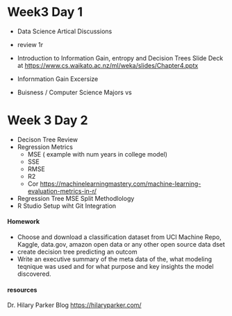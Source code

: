 # Week3 Day 1
 
  * Data Science Artical Discussions
  * review 1r
  * Introduction to Information Gain, entropy and Decision Trees
    Slide Deck at 
   https://www.cs.waikato.ac.nz/ml/weka/slides/Chapter4.pptx
   
  * Infornmation Gain Excersize
   + Buisness / Computer Science Majors vs 
   
# Week 3 Day 2
  * Decison Tree Review
  * Regression Metrics
    + MSE ( example with num years in college model)
    + SSE
    + RMSE
    + R2
    + Cor
    https://machinelearningmastery.com/machine-learning-evaluation-metrics-in-r/
  * Regression Tree MSE Split Methodlology
  * R Studio Setup wiht Git Integration
#### Homework

  * Choose and download a classification dataset from UCI Machine Repo, Kaggle, data.gov, amazon open data or any other open source data dset
  * create decision tree predicting an outcom
  * Write an executive summary of the meta data of the, what modeling teqnique was used and for what
  purpose and key insights the model discovered. 
   
#### resources
Dr. Hilary Parker Blog
https://hilaryparker.com/

